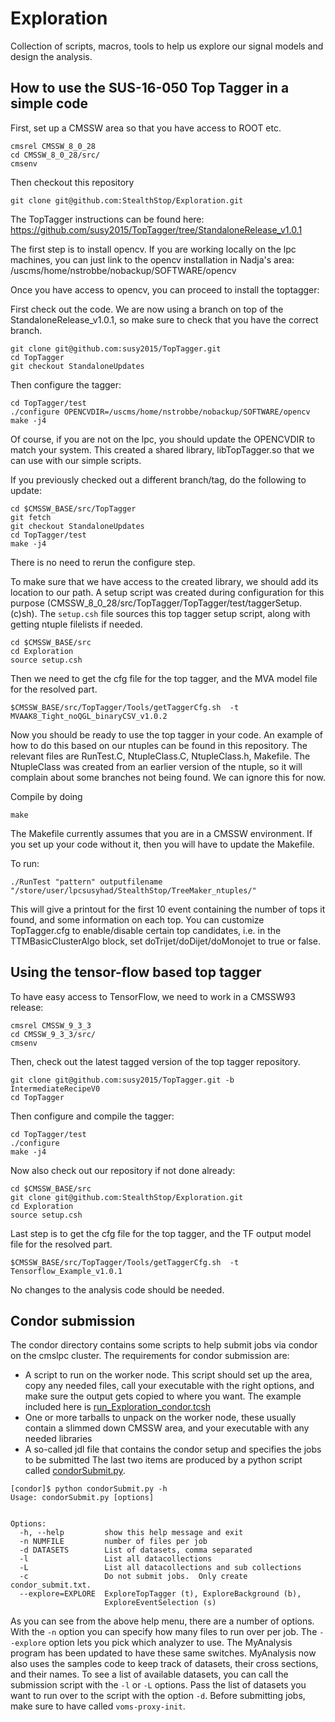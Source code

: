# Exploration
Collection of scripts, macros, tools to help us explore our signal models and design the analysis.


## How to use the SUS-16-050 Top Tagger in a simple code

First, set up a CMSSW area so that you have access to ROOT etc. 
```
cmsrel CMSSW_8_0_28
cd CMSSW_8_0_28/src/
cmsenv
```

Then checkout this repository
```
git clone git@github.com:StealthStop/Exploration.git
```

The TopTagger instructions can be found here: https://github.com/susy2015/TopTagger/tree/StandaloneRelease_v1.0.1

The first step is to install opencv. If you are working locally on the lpc machines, you can just link to the opencv installation in Nadja's area:
/uscms/home/nstrobbe/nobackup/SOFTWARE/opencv

Once you have access to opencv, you can proceed to install the toptagger: 

First check out the code. We are now using a branch on top of the StandaloneRelease_v1.0.1, so make sure to check that you have the correct branch. 
```
git clone git@github.com:susy2015/TopTagger.git
cd TopTagger
git checkout StandaloneUpdates
```

Then configure the tagger:
```
cd TopTagger/test
./configure OPENCVDIR=/uscms/home/nstrobbe/nobackup/SOFTWARE/opencv
make -j4
``` 
Of course, if you are not on the lpc, you should update the OPENCVDIR to match your system.
This created a shared library, libTopTagger.so that we can use with our simple scripts. 

If you previously checked out a different branch/tag, do the following to update: 
```
cd $CMSSW_BASE/src/TopTagger
git fetch
git checkout StandaloneUpdates
cd TopTagger/test
make -j4
```
There is no need to rerun the configure step. 

To make sure that we have access to the created library, we should add its location to our path. A setup script was created during configuration for this purpose (CMSSW_8_0_28/src/TopTagger/TopTagger/test/taggerSetup.(c)sh). The `setup.csh` file sources this top tagger setup script, along with getting ntuple filelists if needed.

```
cd $CMSSW_BASE/src
cd Exploration
source setup.csh
```

Then we need to get the cfg file for the top tagger, and the MVA model file for the resolved part. 
```
$CMSSW_BASE/src/TopTagger/Tools/getTaggerCfg.sh  -t MVAAK8_Tight_noQGL_binaryCSV_v1.0.2
```

Now you should be ready to use the top tagger in your code. 
An example of how to do this based on our ntuples can be found in this repository. 
The relevant files are RunTest.C, NtupleClass.C, NtupleClass.h, Makefile. 
The NtupleClass was created from an earlier version of the ntuple, so it will complain about some branches not being found. We can ignore this for now. 

Compile by doing
```
make
```
The Makefile currently assumes that you are in a CMSSW environment. If you set up your code without it, then you will have to update the Makefile. 

To run: 
```
./RunTest "pattern" outputfilename "/store/user/lpcsusyhad/StealthStop/TreeMaker_ntuples/"
```
This will give a printout for the first 10 event containing the number of tops it found, and some information on each top. 
You can customize TopTagger.cfg to enable/disable certain top candidates, i.e. in the TTMBasicClusterAlgo block, set doTrijet/doDijet/doMonojet to true or false. 




## Using the tensor-flow based top tagger

To have easy access to TensorFlow, we need to work in a CMSSW93 release:
```
cmsrel CMSSW_9_3_3
cd CMSSW_9_3_3/src/
cmsenv
```

Then, check out the latest tagged version of the top tagger repository. 

```
git clone git@github.com:susy2015/TopTagger.git -b IntermediateRecipeV0
cd TopTagger
```

Then configure and compile the tagger:
```
cd TopTagger/test
./configure 
make -j4
```

Now also check out our repository if not done already:
```
cd $CMSSW_BASE/src
git clone git@github.com:StealthStop/Exploration.git
cd Exploration
source setup.csh
```

Last step is to get the cfg file for the top tagger, and the TF output model file for the resolved part.
```
$CMSSW_BASE/src/TopTagger/Tools/getTaggerCfg.sh  -t Tensorflow_Example_v1.0.1
```

No changes to the analysis code should be needed. 


## Condor submission

The condor directory contains some scripts to help submit jobs via condor on the cmslpc cluster. 
The requirements for condor submission are: 
 - A script to run on the worker node. This script should set up the area, copy any needed files, call your executable with the right options, and make sure the output gets copied to where you want. The example included here is [run_Exploration_condor.tcsh](condor/run_Exploration_condor.tcsh)
 - One or more tarballs to unpack on the worker node, these usually contain a slimmed down CMSSW area, and your executable with any needed libraries
 - A so-called jdl file that contains the condor setup and specifies the jobs to be submitted
The last two items are produced by a python script called [condorSubmit.py](condor/condorSubmit.py). 

```
[condor]$ python condorSubmit.py -h
Usage: condorSubmit.py [options]


Options:
  -h, --help         show this help message and exit
  -n NUMFILE         number of files per job
  -d DATASETS        List of datasets, comma separated
  -l                 List all datacollections
  -L                 List all datacollections and sub collections
  -c                 Do not submit jobs.  Only create condor_submit.txt.
  --explore=EXPLORE  ExploreTopTagger (t), ExploreBackground (b),
                     ExploreEventSelection (s)
```
As you can see from the above help menu, there are a number of options. 
With the `-n` option you can specify how many files to run over per job. The `--explore` option lets you pick which analyzer to use. 
The MyAnalysis program has been updated to have these same switches. 
MyAnalysis now also uses the samples code to keep track of datasets, their cross sections, and their names. 
To see a list of available datasets, you can call the submission script with the `-l` or `-L` options. Pass the list of datasets you want to run over to the script with the option `-d`. 
Before submitting jobs, make sure to have called `voms-proxy-init`. 
